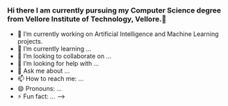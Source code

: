 ### Hi there I am currently pursuing my Computer Science degree from Vellore Institute of Technology, Vellore.👋

- 🔭 I’m currently working on Artificial Intelligence and Machine Learning projects.
- 🌱 I’m currently learning ...
- 👯 I’m looking to collaborate on ...
- 🤔 I’m looking for help with ...
- 💬 Ask me about ...
- 📫 How to reach me: ...
- 😄 Pronouns: ...
- ⚡ Fun fact: ...
-->
